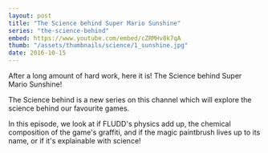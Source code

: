 ```yaml
---
layout: post
title: "The Science behind Super Mario Sunshine"
series: "the-science-behind"
embed: https://www.youtube.com/embed/cZRMHv8k7qA
thumb: "/assets/thumbnails/science/1_sunshine.jpg"
date: 2016-10-15
---
```


After a long amount of hard work, here it is! The Science behind Super Mario Sunshine! 

The Science behind is a new series on this channel which will explore the science behind our favourite games.

In this episode, we look at if FLUDD's physics add up, the chemical composition of the game's graffiti, and if the magic paintbrush lives up to its name, or if it's explainable with science! 
